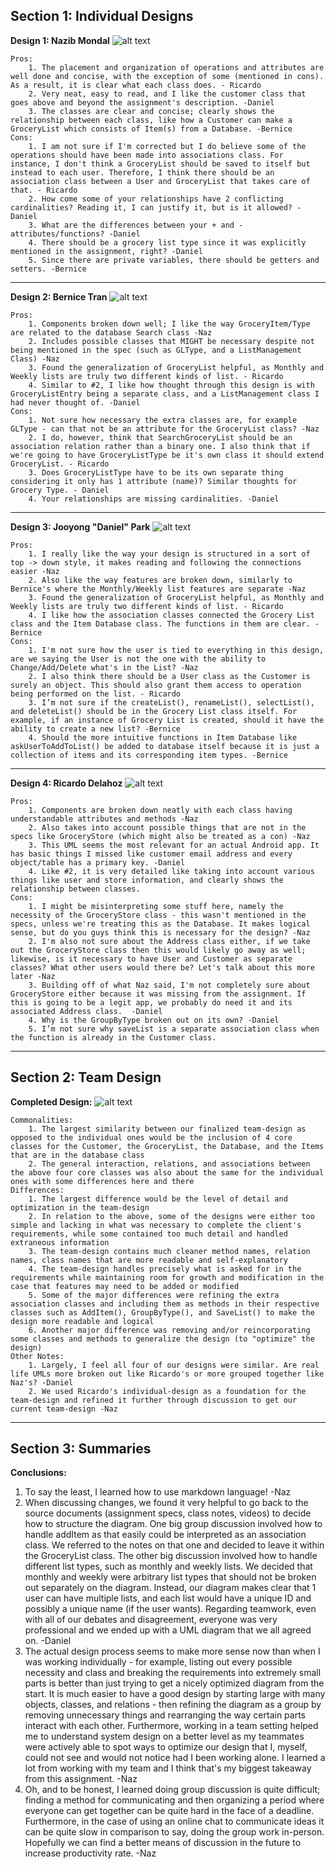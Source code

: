 ## Section 1: Individual Designs

[design1]: https://github.com/qc-se-fall2017/370Fall17Team6/blob/master/GroupProject/Design-Individual/DefinitelyNotSona/GroceryListUMLNaz.PNG?raw=true "Grocery List Design 1 - Nazib Mondal"
[design2]: https://github.com/qc-se-fall2017/370Fall17Team6/blob/master/GroupProject/Design-Individual/BerniceTran/GroceryListManager.png "Grocery List Design 2 - Bernice Tran"
[design3]: https://github.com/qc-se-fall2017/370Fall17Team6/blob/master/GroupProject/Design-Individual/jdapark/design.PNG "Grocery List Design 3 - Jooyong Park"
[design4]:https://github.com/qc-se-fall2017/370Fall17Team6/blob/master/GroupProject/Design-Individual/delahozric/design.jpg "Grocery List Design 4 - Ricardo Delahoz"
[team-design]:https://github.com/qc-se-fall2017/370Fall17Team6/blob/master/GroupProject/Design-Team/teamDesign.PNG "Team Design"


**Design 1: Nazib Mondal**
	![alt text][design1]

	Pros:
		1. The placement and organization of operations and attributes are well done and concise, with the exception of some (mentioned in cons). As a result, it is clear what each class does. - Ricardo
		2. Very neat, easy to read, and I like the customer class that goes above and beyond the assignment's description. -Daniel
		3. The classes are clear and concise; clearly shows the relationship between each class, like how a Customer can make a GroceryList which consists of Item(s) from a Database. -Bernice
	Cons:
		1. I am not sure if I'm corrected but I do believe some of the operations should have been made into associations class. For instance, I don't think a GroceryList should be saved to itself but instead to each user. Therefore, I think there should be an association class between a User and GroceryList that takes care of that. - Ricardo
		2. How come some of your relationships have 2 conflicting cardinalities? Reading it, I can justify it, but is it allowed? -Daniel
		3. What are the differences between your + and - attributes/functions? -Daniel
		4. There should be a grocery list type since it was explicitly mentioned in the assignment, right? -Daniel
		5. Since there are private variables, there should be getters and setters. -Bernice
---

**Design 2: Bernice Tran**
	![alt text][design2]

	Pros:
		1. Components broken down well; I like the way GroceryItem/Type are related to the database Search class -Naz
		2. Includes possible classes that MIGHT be necessary despite not being mentioned in the spec (such as GLType, and a ListManagement Class) -Naz
		3. Found the generalization of GroceryList helpful, as Monthly and Weekly lists are truly two different kinds of list. - Ricardo
		4. Similar to #2, I like how thought through this design is with GroceryListEntry being a separate class, and a ListManagement class I had never thought of. -Daniel
	Cons:
		1. Not sure how necessary the extra classes are, for example GLType - can that not be an attribute for the GroceryList class? -Naz
		2. I do, however, think that SearchGroceryList should be an association relation rather than a binary one. I also think that if we're going to have GroceryListType be it's own class it should extend GroceryList. - Ricardo
		3. Does GroceryListType have to be its own separate thing considering it only has 1 attribute (name)? Similar thoughts for Grocery Type. - Daniel
		4. Your relationships are missing cardinalities. -Daniel

---
**Design 3: Jooyong "Daniel" Park**
	![alt text][design3]

	Pros:
		1. I really like the way your design is structured in a sort of top -> down style, it makes reading and following the connections easier -Naz
		2. Also like the way features are broken down, similarly to Bernice's where the Monthly/Weekly list features are separate -Naz
		3. Found the generalization of GroceryList helpful, as Monthly and Weekly lists are truly two different kinds of list. - Ricardo
		4. I like how the association classes connected the Grocery List class and the Item Database class. The functions in them are clear. -Bernice
	Cons:
		1. I'm not sure how the user is tied to everything in this design, are we saying the User is not the one with the ability to Change/Add/Delete what's in the List? -Naz
		2. I also think there should be a User class as the Customer is surely an object. This should also grant them access to operation being performed on the list. - Ricardo
		3. I’m not sure if the createList(), renameList(), selectList(), and deleteList() should be in the Grocery List class itself. For example, if an instance of Grocery List is created, should it have the ability to create a new list? -Bernice
		4. Should the more intuitive functions in Item Database like askUserToAddToList() be added to database itself because it is just a collection of items and its corresponding item types. -Bernice
---
**Design 4: Ricardo Delahoz**
	![alt text][design4]

	Pros:
		1. Components are broken down neatly with each class having understandable attributes and methods -Naz
		2. Also takes into account possible things that are not in the specs like GroceryStore (which might also be treated as a con) -Naz
		3. This UML seems the most relevant for an actual Android app. It has basic things I missed like customer email address and every object/table has a primary key. -Daniel
		4. Like #2, it is very detailed like taking into account various things like user and store information, and clearly shows the relationship between classes.
	Cons:
		1. I might be misinterpreting some stuff here, namely the necessity of the GroceryStore class - this wasn't mentioned in the specs, unless we're treating this as the Database. It makes logical sense, but do you guys think this is necessary for the design? -Naz
		2. I'm also not sure about the Address class either, if we take out the GroceryStore class then this would likely go away as well; likewise, is it necessary to have User and Customer as separate classes? What other users would there be? Let's talk about this more later -Naz
		3. Building off of what Naz said, I'm not completely sure about GroceryStore either because it was missing from the assignment. If this is going to be a legit app, we probably do need it and its associated Address class.  -Daniel
		4. Why is the GroupByType broken out on its own? -Daniel
		5. I’m not sure why saveList is a separate association class when the function is already in the Customer class.

---
## Section 2: Team Design

**Completed Design:**
![alt text][team-design]

	Commonalities:
		1. The largest similarity between our finalized team-design as opposed to the individual ones would be the inclusion of 4 core classes for the Customer, the GroceryList, the Database, and the Items that are in the database class
		2. The general interaction, relations, and associations between the above four core classes was also about the same for the individual ones with some differences here and there
	Differences:
		1. The largest difference would be the level of detail and optimization in the team-design
		2. In relation to the above, some of the designs were either too simple and lacking in what was necessary to complete the client's requirements, while some contained too much detail and handled extraneous information
		3. The team-design contains much cleaner method names, relation names, class names that are more readable and self-explanatory
		4. The team-design handles precisely what is asked for in the requirements while maintaining room for growth and modification in the case that features may need to be added or modified
		5. Some of the major differences were refining the extra association classes and including them as methods in their respective classes such as AddItem(), GroupByType(), and SaveList() to make the design more readable and logical
		6. Another major difference was removing and/or reincorporating some classes and methods to generalize the design (to "optimize" the design)
	Other Notes:
		1. Largely, I feel all four of our designs were similar. Are real life UMLs more broken out like Ricardo's or more grouped together like Naz's? -Daniel
		2. We used Ricardo's individual-design as a foundation for the team-design and refined it further through discussion to get our current team-design -Naz


---
## Section 3: Summaries

**Conclusions:**

1. To say the least, I learned how to use markdown language! -Naz
2. When discussing changes, we found it very helpful to go back to the source documents (assignment specs, class notes, videos) to decide how to structure the diagram. One big group discussion involved how to handle addItem as that easily could be interpreted as an association class. We referred to the notes on that one and decided to leave it within the GroceryList class. The other big discussion involved how to handle different list types, such as monthly and weekly lists. We decided that monthly and weekly were arbitrary list types that should not be broken out separately on the diagram.
Instead, our diagram makes clear that 1 user can have multiple lists, and each list would have a unique ID and possibly a unique name (if the user wants). Regarding teamwork, even with all of our debates and disagreement, everyone was very professional and we ended up with a UML diagram that we all agreed on.   -Daniel
3. The actual design process seems to make more sense now than when I was working individually - for example, listing out every possible necessity and class and breaking the requirements into extremely small parts is better than just trying to get a nicely optimized diagram from the start.
It is much easier to have a good design by starting large with many objects, classes, and relations - then refining the diagram as a group by removing unnecessary things and rearranging the way certain parts interact with each other.
Furthermore, working in a team setting helped me to understand system design on a better level as my teammates were actively able to spot ways to optimize our design that I, myself, could not see and would not notice had I been working alone. I learned a lot from working with my team and I think that's my biggest takeaway from this assignment. -Naz
4. Oh, and to be honest, I learned doing group discussion is quite difficult; finding a method for communicating and then organizing a period where everyone can get together can be quite hard in the face of a deadline.
Furthermore, in the case of using an online chat to communicate ideas it can be quite slow in comparison to say, doing the group work in-person. Hopefully we can find a better means of discussion in the future to increase productivity rate. -Naz

